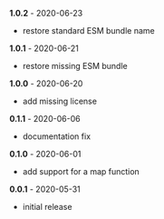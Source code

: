 **1.0.2** - 2020-06-23

- restore standard ESM bundle name

**1.0.1** - 2020-06-21

- restore missing ESM bundle

**1.0.0** - 2020-06-20

- add missing license

**0.1.1** - 2020-06-06

- documentation fix

**0.1.0** - 2020-06-01

- add support for a map function

**0.0.1** - 2020-05-31

- initial release
